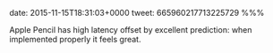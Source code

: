 date: 2015-11-15T18:31:03+0000
tweet: 665960217713225729
%%%

Apple Pencil has high latency offset by excellent prediction: when implemented properly it feels great.

